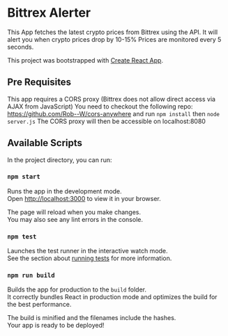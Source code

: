 # Bittrex Alerter
This App fetches the latest crypto prices from Bittrex using the API.
It will alert you when crypto prices drop by 10-15%
Prices are monitored every 5 seconds.

This project was bootstrapped with [Create React App](https://github.com/facebook/create-react-app).

## Pre Requisites
This app requires a CORS proxy (Bittrex does not allow direct access via AJAX from JavaScript)
You need to checkout the following repo: https://github.com/Rob--W/cors-anywhere
and run `npm install` then `node server.js`
The CORS proxy will then be accessible on localhost:8080

## Available Scripts

In the project directory, you can run:

### `npm start`

Runs the app in the development mode.\
Open [http://localhost:3000](http://localhost:3000) to view it in your browser.

The page will reload when you make changes.\
You may also see any lint errors in the console.

### `npm test`

Launches the test runner in the interactive watch mode.\
See the section about [running tests](https://facebook.github.io/create-react-app/docs/running-tests) for more information.

### `npm run build`

Builds the app for production to the `build` folder.\
It correctly bundles React in production mode and optimizes the build for the best performance.

The build is minified and the filenames include the hashes.\
Your app is ready to be deployed!

